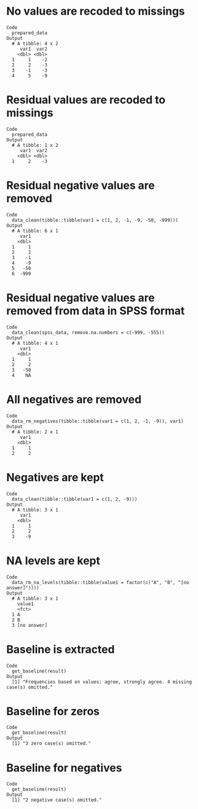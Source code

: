 # No values are recoded to missings

    Code
      prepared_data
    Output
      # A tibble: 4 x 2
         var1  var2
        <dbl> <dbl>
      1     1    -2
      2     2    -3
      3    -1    -3
      4     5    -9

# Residual values are recoded to missings

    Code
      prepared_data
    Output
      # A tibble: 1 x 2
         var1  var2
        <dbl> <dbl>
      1     2    -3

# Residual negative values are removed

    Code
      data_clean(tibble::tibble(var1 = c(1, 2, -1, -9, -50, -999)))
    Output
      # A tibble: 6 x 1
         var1
        <dbl>
      1     1
      2     2
      3    -1
      4    -9
      5   -50
      6  -999

# Residual negative values are removed from data in SPSS format

    Code
      data_clean(spss_data, remove.na.numbers = c(-999, -555))
    Output
      # A tibble: 4 x 1
         var1
        <dbl>
      1     1
      2     2
      3   -50
      4    NA

# All negatives are removed

    Code
      data_rm_negatives(tibble::tibble(var1 = c(1, 2, -1, -9)), var1)
    Output
      # A tibble: 2 x 1
         var1
        <dbl>
      1     1
      2     2

# Negatives are kept

    Code
      data_clean(tibble::tibble(var1 = c(1, 2, -9)))
    Output
      # A tibble: 3 x 1
         var1
        <dbl>
      1     1
      2     2
      3    -9

# NA levels are kept

    Code
      data_rm_na_levels(tibble::tibble(value1 = factor(c("A", "B", "[no answer]"))))
    Output
      # A tibble: 3 x 1
        value1     
        <fct>      
      1 A          
      2 B          
      3 [no answer]

# Baseline is extracted

    Code
      get_baseline(result)
    Output
      [1] "Frequencies based on values: agree, strongly agree. 4 missing case(s) omitted."

# Baseline for zeros

    Code
      get_baseline(result)
    Output
      [1] "3 zero case(s) omitted."

# Baseline for negatives

    Code
      get_baseline(result)
    Output
      [1] "2 negative case(s) omitted."

